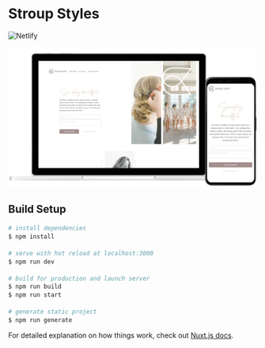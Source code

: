 # Stroup Styles

![Netlify](https://img.shields.io/netlify/7510c99c-1caf-405f-be3d-19f554fcc1e3)

![Website Preview](https://github.com/jon-codes/stroup-styles/blob/media/preview.png?raw=true)

## Build Setup

```bash
# install dependencies
$ npm install

# serve with hot reload at localhost:3000
$ npm run dev

# build for production and launch server
$ npm run build
$ npm run start

# generate static project
$ npm run generate
```

For detailed explanation on how things work, check out [Nuxt.js docs](https://nuxtjs.org).
